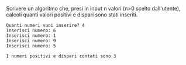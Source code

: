Scrivere un algoritmo che, presi in input n valori (n>0 scelto dall'utente), calcoli quanti valori positivi e dispari sono stati inseriti.

```text
Quanti numeri vuoi inserire? 4
Inserisci numero: 6
Inserisci numero: 1
Inserisci numero: 9
Inserisci numero: 5

I numeri positivi e dispari contati sono 3
```